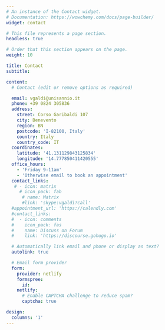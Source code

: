 ```yaml
---
# An instance of the Contact widget.
# Documentation: https://wowchemy.com/docs/page-builder/
widget: contact

# This file represents a page section.
headless: true

# Order that this section appears on the page.
weight: 10

title: Contact
subtitle:

content:
  # Contact (edit or remove options as required)

  email: vgaldi@unisannio.it
  phone: +39 0824 305836
  address:
    street: Corso Garibaldi 107
    city: Benevento
    region: BN
    postcode: 'I-82100, Italy'
    country: Italy
    country_code: IT
  coordinates:
    latitude: '41.131129843125834'
    longitude: '14.777850411420555'
  office_hours:
    - 'Friday 9-11am'
    - 'Otherwise email to book an appointment'
  contact_links:
   # - icon: matrix
     # icon_pack: fab
      # name: Matrix
      #link: 'skype:vgaldi?call'
  #appointment_url: 'https://calendly.com'
  #contact_links:
  #  - icon: comments
  #    icon_pack: fas
  #    name: Discuss on Forum
  #    link: 'https://discourse.gohugo.io'

  # Automatically link email and phone or display as text?
  autolink: true

  # Email form provider
  form:
    provider: netlify
    formspree:
      id:
    netlify:
      # Enable CAPTCHA challenge to reduce spam?
      captcha: true

design:
  columns: '1'
---
```


